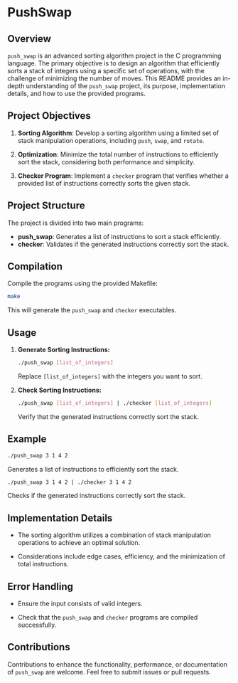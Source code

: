 # PushSwap

## Overview

`push_swap` is an advanced sorting algorithm project in the C programming language. The primary objective is to design an algorithm that efficiently sorts a stack of integers using a specific set of operations, with the challenge of minimizing the number of moves. This README provides an in-depth understanding of the `push_swap` project, its purpose, implementation details, and how to use the provided programs.

## Project Objectives

1. **Sorting Algorithm**: Develop a sorting algorithm using a limited set of stack manipulation operations, including `push`, `swap`, and `rotate`.

2. **Optimization**: Minimize the total number of instructions to efficiently sort the stack, considering both performance and simplicity.

3. **Checker Program**: Implement a `checker` program that verifies whether a provided list of instructions correctly sorts the given stack.

## Project Structure

The project is divided into two main programs:

- **push_swap**: Generates a list of instructions to sort a stack efficiently.
- **checker**: Validates if the generated instructions correctly sort the stack.

## Compilation

Compile the programs using the provided Makefile:

```bash
make
```

This will generate the `push_swap` and `checker` executables.

## Usage

1. **Generate Sorting Instructions:**

    ```bash
    ./push_swap [list_of_integers]
    ```

    Replace `[list_of_integers]` with the integers you want to sort.

2. **Check Sorting Instructions:**

    ```bash
    ./push_swap [list_of_integers] | ./checker [list_of_integers]
    ```

    Verify that the generated instructions correctly sort the stack.

## Example

```bash
./push_swap 3 1 4 2
```

Generates a list of instructions to efficiently sort the stack.

```bash
./push_swap 3 1 4 2 | ./checker 3 1 4 2
```

Checks if the generated instructions correctly sort the stack.

## Implementation Details

- The sorting algorithm utilizes a combination of stack manipulation operations to achieve an optimal solution.
  
- Considerations include edge cases, efficiency, and the minimization of total instructions.

## Error Handling

- Ensure the input consists of valid integers.

- Check that the `push_swap` and `checker` programs are compiled successfully.

## Contributions

Contributions to enhance the functionality, performance, or documentation of `push_swap` are welcome. Feel free to submit issues or pull requests.
